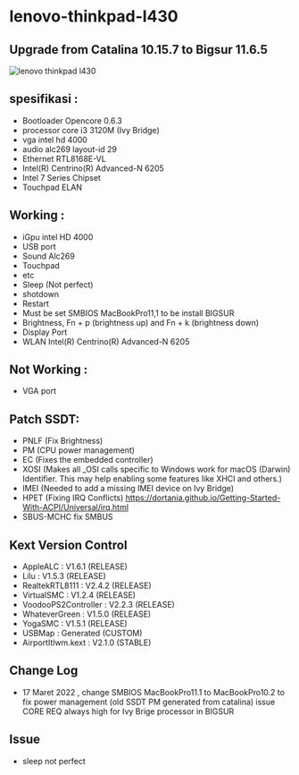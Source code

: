 # lenovo-thinkpad-l430 
## Upgrade from Catalina 10.15.7 to Bigsur 11.6.5
![lenovo thinkpad l430](https://res.cloudinary.com/dk0053zbe/image/upload/v1643354951/bigsur_rf2s10.png)

## spesifikasi :
- Bootloader Opencore 0.6.3
- processor core i3 3120M (Ivy Bridge)
- vga intel hd 4000
- audio alc269 layout-id 29
- Ethernet RTL8168E-VL
- Intel(R) Centrino(R) Advanced-N 6205
- Intel 7 Series Chipset
- Touchpad ELAN

## Working :
- iGpu intel HD 4000
- USB port
- Sound Alc269
- Touchpad
- etc
- Sleep (Not perfect)
- shotdown
- Restart
- Must be set SMBIOS MacBookPro11,1 to be install BIGSUR
- Brightness, Fn + p (brightness up) and Fn + k (brightness down)
- Display Port
- WLAN Intel(R) Centrino(R) Advanced-N 6205
## Not Working :
- VGA port

## Patch SSDT:
- PNLF (Fix Brightness)
- PM (CPU power management)
- EC (Fixes the embedded controller)
- XOSI (Makes all _OSI calls specific to Windows work for macOS (Darwin) Identifier. This may help enabling some features like XHCI and others.)
- IMEI (Needed to add a missing IMEI device on Ivy Bridge)
- HPET (Fixing IRQ Conflicts) https://dortania.github.io/Getting-Started-With-ACPI/Universal/irq.html
- SBUS-MCHC fix SMBUS

## Kext Version Control
- AppleALC              : V1.6.1 (RELEASE)
- Lilu                  : V1.5.3 (RELEASE)
- RealtekRTL8111        : V2.4.2 (RELEASE)
- VirtualSMC            : V1.2.4 (RELEASE)
- VoodooPS2Controller   : V2.2.3 (RELEASE)
- WhateverGreen         : V1.5.0 (RELEASE)
- YogaSMC               : V1.5.1 (RELEASE)
- USBMap                : Generated (CUSTOM)
- AirportItlwm.kext     : V2.1.0 (STABLE)

## Change Log
- 17 Maret 2022 , change SMBIOS MacBookPro11.1 to MacBookPro10.2 to fix power management (old SSDT PM generated from catalina) issue CORE REQ always high for Ivy Brige processor in BIGSUR

## Issue
- sleep not perfect
